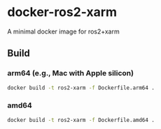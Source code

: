 # docker-ros2-xarm

A minimal docker image for ros2+xarm

## Build

### arm64 (e.g., Mac with Apple silicon)

```bash
docker build -t ros2-xarm -f Dockerfile.arm64 .
```

### amd64

```bash
docker build -t ros2-xarm -f Dockerfile.amd64 .
```
